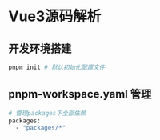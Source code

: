 # Vue3源码解析

## 开发环境搭建

```sh
pnpm init # 默认初始化配置文件
```

## pnpm-workspace.yaml 管理

```sh
# 管理packages下全部依赖
packages:
  - "packages/*"
```
